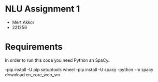 # NLU Assignment 1

- Mert Akkor
- 221256

# Requirements
In order to run this code you need Python an SpaCy.

-pip install -U pip setuptools wheel
-pip install -U spacy
-python -m spacy download en_core_web_sm
